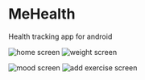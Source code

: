 # MeHealth
Health tracking app for android

![home screen](https://m7nlmq.ch.files.1drv.com/y4my50qe1dSpeG85ON14jZwqwILPcS5JPbVSh5Ed031gNMIIvxS9cJR632LSf_cByZiTtsOZYctiWd7sLSvEQINTWEgtAEKDaPNMLEUozLuQmlg3RrPSQdFfI757eeA7WHu566CVS7M8saYKiR12ou9ouCqJYkDj7byKCHrzA_5M4VfA1lld_Ff4-Q5l4-h_32Snc9LYmI1XdNAN7f4Ae8cDw?width=369&height=591&cropmode=none) ![weight screen](https://ylvvsq.ch.files.1drv.com/y4mCf1PkQzfrJR5UJEGvW9glLi5WOIbCW8NxjnZBTLmPaXJa-TG9_Mmft5WtWPyWzZEQJ9wmkPhRj4usW7J0OUCkIwXf064kOH7j8Gg_Rt7laYeZl5CSAfZB3YUx2MX2ZkDmD3EGYqkn5QEVWblQjZ7HKCXiYvLBafMQFN9t3paDQ7_bnYDl-lvIuw9z7IGCHWHWAqt9Hiuubs16u1xw75ynA?width=369&height=591&cropmode=none)

![mood screen](https://n4ueja.ch.files.1drv.com/y4m-DAdaWpyxPChE-oO8jPF1a4bfQxU4anQ18eayv3b9i0M2QK1To4wHwkrYX12ACxC9Sugn0alGY1dgsv5UjEywpQ-T72oCjHdh6k0E9VlFz7MHjIA4eFZdDh1016S8T_nS33VC9J1_XIIIFwqTRChNEhfHEg8H0oLSwUX1bMV804FEbiI0TnIwMUgknqJ2urtifgPyNjnYGIZE0io78yZ-A?width=369&height=591&cropmode=none) ![add exercise screen](https://bbfdgq.ch.files.1drv.com/y4moFuNPbLSOeMG47Rug0vkekrxxVw30rsu7sCGaPZTpj-pFKw_7jY5HBhVGKC5iHh2xU-LiM0C_9AxpDG5xs4SSkGVmABz1TM1bZ7Qha33lTQUtxwbd0fIIMbwE2sstQz_0FIAAS2tjVVj7msteC44RYC4-mjKj7fnV7sBGwX_1u_XO3CE8SFNEH6i3-9pZ2zjAOjklhN-KLTqxRBS7Bn_dQ?width=369&height=591&cropmode=none)
